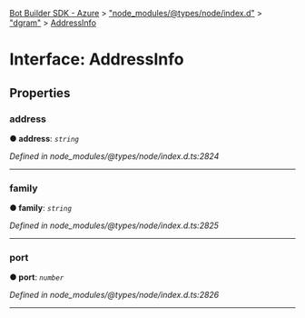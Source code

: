 [Bot Builder SDK - Azure](../README.md) > ["node_modules/@types/node/index.d"](../modules/_node_modules__types_node_index_d_.md) > ["dgram"](../modules/_node_modules__types_node_index_d_._dgram_.md) > [AddressInfo](../interfaces/_node_modules__types_node_index_d_._dgram_.addressinfo.md)



# Interface: AddressInfo


## Properties
<a id="address"></a>

###  address

**●  address**:  *`string`* 

*Defined in node_modules/@types/node/index.d.ts:2824*





___

<a id="family"></a>

###  family

**●  family**:  *`string`* 

*Defined in node_modules/@types/node/index.d.ts:2825*





___

<a id="port"></a>

###  port

**●  port**:  *`number`* 

*Defined in node_modules/@types/node/index.d.ts:2826*





___


